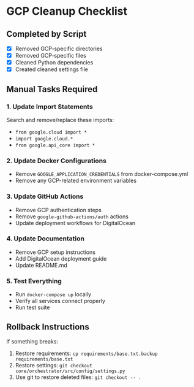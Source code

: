 # GCP Cleanup Checklist

## Completed by Script
- [x] Removed GCP-specific directories
- [x] Removed GCP-specific files
- [x] Cleaned Python dependencies
- [x] Created cleaned settings file

## Manual Tasks Required

### 1. Update Import Statements
Search and remove/replace these imports:
- `from google.cloud import *`
- `import google.cloud.*`
- `from google.api_core import *`

### 2. Update Docker Configurations
- Remove `GOOGLE_APPLICATION_CREDENTIALS` from docker-compose.yml
- Remove any GCP-related environment variables

### 3. Update GitHub Actions
- Remove GCP authentication steps
- Remove `google-github-actions/auth` actions
- Update deployment workflows for DigitalOcean

### 4. Update Documentation
- Remove GCP setup instructions
- Add DigitalOcean deployment guide
- Update README.md

### 5. Test Everything
- Run `docker-compose up` locally
- Verify all services connect properly
- Run test suite

## Rollback Instructions
If something breaks:
1. Restore requirements: `cp requirements/base.txt.backup requirements/base.txt`
2. Restore settings: `git checkout core/orchestrator/src/config/settings.py`
3. Use git to restore deleted files: `git checkout -- .`
